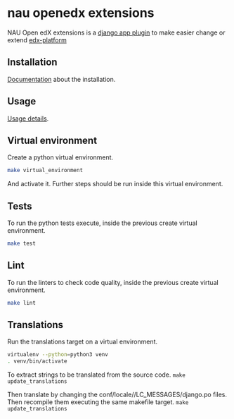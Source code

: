 # nau openedx extensions

NAU Open edX extensions is a [django app plugin](https://github.com/edx/edx-platform/tree/master/openedx/core/djangoapps/plugins) to make easier change or extend [edx-platform](https://github.com/edx/edx-platform)

## Installation
[Documentation](docs/installation.rst) about the installation.

## Usage
[Usage details](docs/usage.rst).

## Virtual environment
Create a python virtual environment.
```bash
make virtual_environment
```
And activate it.
Further steps should be run inside this virtual environment.

## Tests

To run the python tests execute, inside the previous create virtual environment.

```bash
make test
```

## Lint

To run the linters to check code quality, inside the previous create virtual environment.

```bash
make lint
```

## Translations

Run the translations target on a virtual environment.

```bash
virtualenv --python=python3 venv
. venv/bin/activate
```

To extract strings to be translated from the source code.
`make update_translations`

Then translate by changing the conf/locale/<lang>/LC_MESSAGES/django.po files.
Then recompile them executing the same makefile target.
`make update_translations`

